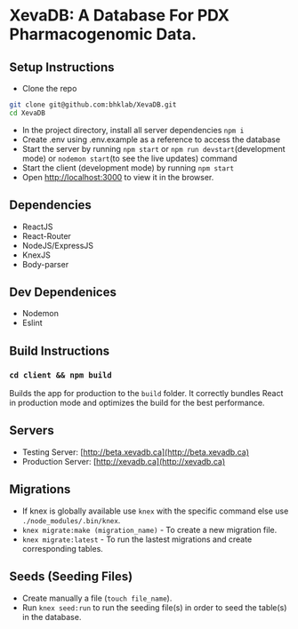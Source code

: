 # XevaDB: A Database For PDX Pharmacogenomic Data.

## Setup Instructions

- Clone the repo
  
```bash
git clone git@github.com:bhklab/XevaDB.git
cd XevaDB
```

- In the project directory, install all server dependencies `npm i`
- Create .env using .env.example as a reference to access the database
- Start the server by running `npm start` or `npm run devstart`(development mode) or `nodemon start`(to see the live updates) command
- Start the client (development mode) by running `npm start`
- Open [http://localhost:3000](http://localhost:3000) to view it in the browser.

## Dependencies

- ReactJS
- React-Router
- NodeJS/ExpressJS
- KnexJS
- Body-parser

## Dev Dependenices

- Nodemon
- Eslint

## Build Instructions

### `cd client && npm build`

Builds the app for production to the `build` folder.
It correctly bundles React in production mode and optimizes the build for the best performance.

## Servers

- Testing Server: [http://beta.xevadb.ca](http://beta.xevadb.ca)
- Production Server: [http://xevadb.ca](http://xevadb.ca)

## Migrations

- If knex is globally available use `knex` with the specific command else use `./node_modules/.bin/knex`.
- `knex migrate:make (migration_name)` - To create a new migration file.
- `knex migrate:latest` - To run the lastest migrations and create corresponding tables.

## Seeds (Seeding Files)

- Create manually a file (`touch file_name`).
- Run `knex seed:run` to run the seeding file(s) in order to seed the table(s) in the database.
